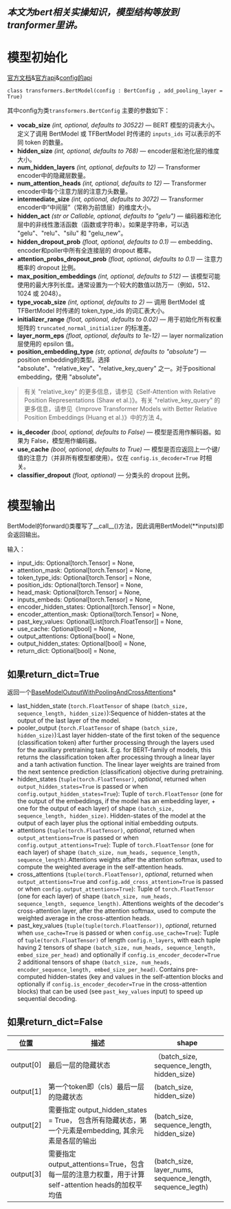 ## *本文为bert相关实操知识，模型结构等放到tranformer里讲。*

# 模型初始化

[官方文档](https://huggingface.co/docs/transformers/model_doc/bert#transformers.BertModel)&[官方api](https://github.com/huggingface/transformers/blob/v4.43.4/src/transformers/models/bert/modeling_bert.py#L952)&[config的api](https://github.com/huggingface/transformers/blob/v4.43.4/src/transformers/models/bert/configuration_bert.py#L29)

```
class transformers.BertModel(config : BertConfig , add_pooling_layer = True)
```
其中config为类`transformers.BertConfig`
主要的参数如下：
- **vocab_size** *(int, optional, defaults to 30522)* — BERT 模型的词表大小。定义了调用 BertModel 或 TFBertModel 时传递的 `inputs_ids` 可以表示的不同 token 的数量。
- **hidden_size** *(int, optional, defaults to 768)* — encoder层和池化层的维度大小。
- **num_hidden_layers** *(int, optional, defaults to 12)* — Transformer encoder中的隐藏层数量。
- **num_attention_heads** *(int, optional, defaults to 12)* — Transformer encoder中每个注意力层的注意力头数量。
- **intermediate_size** *(int, optional, defaults to 3072)* — Transformer encoder中“中间层”（常称为前馈层）的维度大小。
- **hidden_act** *(str or Callable, optional, defaults to "gelu")* — 编码器和池化层中的非线性激活函数（函数或字符串）。如果是字符串，可以选 "gelu"、"relu"、"silu" 和 "gelu_new"。
- **hidden_dropout_prob** *(float, optional, defaults to 0.1)* — embedding、encoder和poller中所有全连接层的 dropout 概率。
- **attention_probs_dropout_prob** *(float, optional, defaults to 0.1)* — 注意力概率的 dropout 比例。
- **max_position_embeddings** *(int, optional, defaults to 512)* — 该模型可能使用的最大序列长度。通常设置为一个较大的数值以防万一（例如，512、1024 或 2048）。
- **type_vocab_size** *(int, optional, defaults to 2)* — 调用 BertModel 或 TFBertModel 时传递的 token_type_ids 的词汇表大小。
- **initializer_range** *(float, optional, defaults to 0.02)* — 用于初始化所有权重矩阵的 `truncated_normal_initializer` 的标准差。
- **layer_norm_eps** *(float, optional, defaults to 1e-12)* — layer normalization层使用的 epsilon 值。
- **position_embedding_type** *(str, optional, defaults to "absolute")* — position embedding的类型。选择 "absolute"、"relative_key"、"relative_key_query" 之一。对于positional embedding，使用 "absolute"。
>有关 "relative_key" 的更多信息，请参见《Self-Attention with Relative Position Representations (Shaw et al.)》。有关 "relative_key_query" 的更多信息，请参见《Improve Transformer Models with Better Relative Position Embeddings (Huang et al.)》中的方法 4。
- **is_decoder** *(bool, optional, defaults to False)* — 模型是否用作解码器。如果为 False，模型用作编码器。
- **use_cache** *(bool, optional, defaults to True)* — 模型是否应返回上一个键/值的注意力（并非所有模型都使用）。仅在 `config.is_decoder=True` 时相关。
- **classifier_dropout** *(float, optional)* — 分类头的 dropout 比例。


# 模型输出

BertModel的forward()类覆写了__call__()方法，因此调用BertModel(**inputs)即会返回输出。

输入：

- input_ids: Optional[torch.Tensor] = None,
- attention_mask: Optional[torch.Tensor] = None,
- token_type_ids: Optional[torch.Tensor] = None,
- position_ids: Optional[torch.Tensor] = None,
- head_mask: Optional[torch.Tensor] = None,
- inputs_embeds: Optional[torch.Tensor] = None,
- encoder_hidden_states: Optional[torch.Tensor] = None,
- encoder_attention_mask: Optional[torch.Tensor] = None,
-  past_key_values: Optional[List[torch.FloatTensor]] = None,
- use_cache: Optional[bool] = None,
-  output_attentions: Optional[bool] = None,
- output_hidden_states: Optional[bool] = None,
-  return_dict: Optional[bool] = None,


## 如果return_dict=True
返回一个[BaseModelOutputWithPoolingAndCrossAttentions](https://huggingface.co/docs/transformers/main_classes/output#transformers.modeling_outputs.BaseModelOutputWithPoolingAndCrossAttentions)*
-  last_hidden_state (`torch.FloatTensor` of shape `(batch_size, sequence_length, hidden_size)`):Sequence of hidden-states at the output of the last layer of the model.
-  pooler_output (`torch.FloatTensor` of shape `(batch_size, hidden_size)`):Last layer hidden-state of the first token of the sequence (classification token) after further processing through the layers used for the auxiliary pretraining task. E.g. for BERT-family of models, this returns the classification token after processing through a linear layer and a tanh activation function. The linear layer weights are trained from the next sentence prediction (classification) objective during pretraining.
-  hidden_states (`tuple(torch.FloatTensor)`, *optional*, returned when `output_hidden_states=True` is passed or when `config.output_hidden_states=True`):
            Tuple of `torch.FloatTensor` (one for the output of the embeddings, if the model has an embedding layer, +
            one for the output of each layer) of shape `(batch_size, sequence_length, hidden_size)`.
 Hidden-states of the model at the output of each layer plus the optional initial embedding outputs.
-  attentions (`tuple(torch.FloatTensor)`, *optional*, returned when `output_attentions=True` is passed or when `config.output_attentions=True`):
            Tuple of `torch.FloatTensor` (one for each layer) of shape `(batch_size, num_heads, sequence_length,
            sequence_length)`.Attentions weights after the attention softmax, used to compute the weighted average in the self-attention
            heads.
 - cross_attentions (`tuple(torch.FloatTensor)`, *optional*, returned when `output_attentions=True` and `config.add_cross_attention=True` is passed or when `config.output_attentions=True`):
            Tuple of `torch.FloatTensor` (one for each layer) of shape `(batch_size, num_heads, sequence_length,
            sequence_length)`. Attentions weights of the decoder's cross-attention layer, after the attention softmax, used to compute the
            weighted average in the cross-attention heads.
  - past_key_values (`tuple(tuple(torch.FloatTensor))`, *optional*, returned when `use_cache=True` is passed or when `config.use_cache=True`):
            Tuple of `tuple(torch.FloatTensor)` of length `config.n_layers`, with each tuple having 2 tensors of shape
            `(batch_size, num_heads, sequence_length, embed_size_per_head)` and optionally if
            `config.is_encoder_decoder=True` 2 additional tensors of shape `(batch_size, num_heads,
            encoder_sequence_length, embed_size_per_head)`.
 Contains pre-computed hidden-states (key and values in the self-attention blocks and optionally if
            `config.is_encoder_decoder=True` in the cross-attention blocks) that can be used (see `past_key_values`
            input) to speed up sequential decoding. 
## 如果return_dict=False
|位置|描述|shape|
|---|---|---|
|output[0]| 最后一层的隐藏状态 |（batch_size, sequence_length, hidden_size)|
|output[1]| 第一个token即（cls）最后一层的隐藏状态 |(batch_size, hidden_size)| 
|output[2]| 需要指定 output_hidden_states = True， 包含所有隐藏状态，第一个元素是embedding, 其余元素是各层的输出 |(batch_size, sequence_length, hidden_size)
|output[3]| 需要指定output_attentions=True，包含每一层的注意力权重，用于计算self-attention heads的加权平均值|(batch_size, layer_nums, sequence_length, sequence_legth)